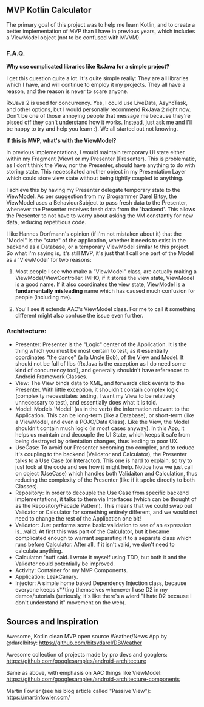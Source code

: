 ## MVP Kotlin Calculator

The primary goal of this project was to help me learn Kotlin, and to create a better implementation
of MVP than I have in previous years, which includes a ViewModel object (not to be confused with MVVM). 

### F.A.Q.
**Why use complicated libraries like RxJava for a simple project?**

I get this question quite a lot. It's quite simple really: They are all libraries which I have, and will continue to employ it my projects. They all have a reason, and the reason is never to
scare anyone. 

RxJava 2 is used for concurrency. Yes, I could use LiveData, AsyncTask, and other options, but I would personally recommend RxJava 2 right now. Don't be one of those annoying people that message
me because they're pissed off they can't understand how it works. Instead, just ask me and I'll be
happy to try and help you learn :). We all started out not knowing.

**If this is MVP, what's with the ViewModel?**

In previous implementations, I would maintain temporary UI state either within my Fragment (View) or my Presenter (Presenter). This is problematic, as I don't think the View, nor the Presenter, should have anything to do with storing state. This necessitated another object in my Presentation Layer which could store view state without being tightly coupled to anything.

I achieve this by having my Presenter delegate temporary state to the ViewModel. As per suggestion from my Brogrammer Darel Bitsy, the ViewModel uses a BehaviourSubject to pass fresh data to the Presenter, whenever the Presenter receives fresh data from the 'backend'. This allows the Presenter to not have to worry about asking the VM constantly for new data, reducing repetitious code.

I like Hannes Dorfmann's opinion (if I'm not mistaken about it) that the "Model" is the "state" of the application, whether it needs to exist in the backend as a Database, or a temporary ViewModel similar to this project. So what I'm saying is, it's still MVP, it's just that I call one part of the Model as a 'ViewModel' for two reasons:

1. Most people I see who make a "ViewModel" class, are actually making a ViewModel/ViewController. IMHO, if it stores the view state, ViewModel is a good name. If it also coordinates the view state, ViewModel is a **fundamentally misleading** name which has caused much confusion for people (including me). 

2. You'll see it extends AAC's ViewModel class. For me to call it something different might also confuse the issue even further.

### Architecture:
- Presenter: Presenter is the "Logic" center of the Application. It is the thing which you must be most certain to test, as it essentially coordinates "the dance" (à la Uncle Bob), of the View and Model. It should not be full of libs (RxJava is the exception as I do need some kind of concurrency tool), and generally shouldn't have references to Android Framework Classes.
- View: The View binds data to XML, and forwards click events to the Presenter. With little exception, it shouldn't contain complex logic (complexity necessitates testing, I want my View to be relatively unnecessary to test), and essentially does what it is told.  
- Model: Models 'Model' (as in the verb) the information relevant to the Application. This can be long-term (like a Database), or short-term (like a ViewModel, and even a POJO/Data Class). Like the View, the Model shouldn't contain much logic (in most cases anyway). In this App, it helps us maintain and decouple the UI State, which keeps it safe from being destroyed by orientation changes, thus leading to poor UX.
- UseCase: To avoid our Presenter becoming too complex, and to reduce it's coupling to the backend (Validator and Calculator), the Presenter talks to a Use Case (or Interactor). This one is hard to explain, so try to just look at the code and see how it might help. Notice how we just call on object (UseCase) which handles both Validaiton and Calculation, thus reducing the complexity of the Presenter (like if it spoke directly to both Classes).
- Repository: In order to decouple the Use Case from specific backend implementations, it talks to them via Interfaces (which can be thought of as the Repository/Facade Pattern). This means that we could swap out Validator or Calculator for something entirely different, and we would not need to change the rest of the Application one bit!
- Validator: Just performs some basic validation to see of an expression is...valid. At first this was part of the Calculator, but it became complicated enough to warrant separating it to a separate class which runs before Calculator. After all, if it isn't valid, we don't need to calculate anything.
- Calculator: 'nuff said. I wrote it myself using TDD, but both it and the Validator could potentially be improved. 
- Activity: Container for my MVP Components.
- Application: LeakCanary.
- Injector: A simple home baked Dependency Injection class, because everyone keeps s**ting themselves whenever I use D2 in my demos/tutorials (seriously, it's like there's a wierd "I hate D2 because I don't understand it" movement on the web).

## Sources and Inspiration
Awesome, Kotlin clean MVP open source Weather/News App by @darelbitsy:
https://github.com/bitsydarel/DBWeather

Awesome collection of projects made by pro devs and googlers:
https://github.com/googlesamples/android-architecture

Same as above, with emphasis on AAC things like ViewModel:
https://github.com/googlesamples/android-architecture-components

Martin Fowler (see his blog article called "Passive View"):
https://martinfowler.com/

